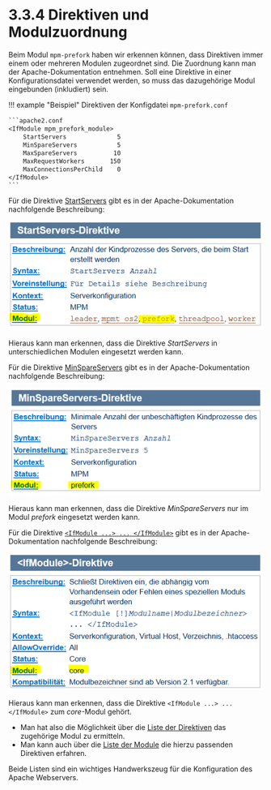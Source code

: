 # 3.3.4 Direktiven und Modulzuordnung

Beim Modul `mpm-prefork` haben wir erkennen können, dass Direktiven immer einem oder mehreren Modulen zugeordnet sind. Die Zuordnung kann man der Apache-Dokumentation entnehmen. Soll eine Direktive in einer Konfigurationsdatei verwendet werden, so muss das dazugehörige Modul eingebunden (inkludiert) sein.

!!! example "Beispiel"
    Direktiven der Konfigdatei `mpm-prefork.conf`
    
    ```apache2.conf
    <IfModule mpm_prefork_module>
        StartServers              5
        MinSpareServers           5
        MaxSpareServers          10
        MaxRequestWorkers       150
        MaxConnectionsPerChild    0
    </IfModule>
    ```

Für die Direktive [StartServers](https://httpd.apache.org/docs/2.4/de/mod/mpm_common.html#startservers) gibt es in der Apache-Dokumentation nachfolgende Beschreibung:

![Dokumentation "StartServers"](media/Apache8-1a-StartServers.png)

Hieraus kann man erkennen, dass die Direktive *StartServers* in unterschiedlichen Modulen eingesetzt werden kann.

Für die Direktive [MinSpareServers](https://httpd.apache.org/docs/2.4/de/mod/prefork.html#minspareservers) gibt es in der Apache-Dokumentation nachfolgende Beschreibung:

![Dokumentation "MinSpareServers"](media/Apache8-2a-MinSpareServers.png)

Hieraus kann man erkennen, dass die Direktive *MinSpareServers* nur im Modul *prefork* eingesetzt werden kann.

Für die Direktive [`<IfModule ...> ... </IfModule>`](https://httpd.apache.org/docs/2.4/de/mod/core.html#ifmodule) gibt es in der Apache-Dokumentation nachfolgende Beschreibung:

![Dokumentation "IfModule"](media/Apache8-3a-ifModule.png)

Hieraus kann man erkennen, dass die Direktive `<IfModule ...> ... </IfModule>` zum *core*-Modul gehört.

- Man hat also die Möglichkeit über die [Liste der Direktiven](https://httpd.apache.org/docs/2.4/de/mod/directives.html) das zugehörige Modul zu ermitteln.
- Man kann auch über die [Liste der Module](https://httpd.apache.org/docs/2.4/de/mod/) die hierzu passenden Direktiven erfahren.

Beide Listen sind ein wichtiges Handwerkszeug für die Konfiguration des Apache Webservers.

